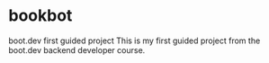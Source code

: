 # bookbot
boot.dev first guided project
This is my first guided project from the boot.dev backend developer course.
